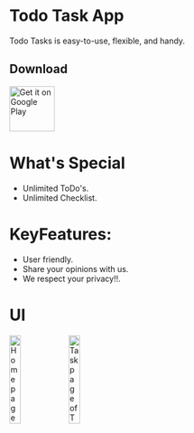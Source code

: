 # Todo Task App
Todo Tasks is easy-to-use, flexible, and handy. 

## Download
[<img src="https://play.google.com/intl/en_us/badges/static/images/badges/en_badge_web_generic.png"
     alt="Get it on Google Play"
     height="80">](https://play.google.com/store/apps/details?id=com.ceosurya.todoapp)

# What's Special
- Unlimited ToDo's.
- Unlimited Checklist.

# KeyFeatures:

- User friendly.
- Share your opinions with us.
- We respect your privacy!!.

# UI
<img alt="Homepage of ToDo" src="https://www.linkpicture.com/q/20220330_105213.jpg" width="20%"> <img alt="Taskpage of ToDo" src="https://www.linkpicture.com/q/20220330_104255.jpg" width="20%">

